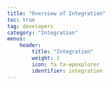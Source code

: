 ```yaml
---
title: "Overview of Integration"
toc: true
tag: developers
category: "Integration"
menus: 
    header:
        title: "Integration"
        weight: 3
        icon: fa fa-wpexplorer
        identifier: integration
---
```


